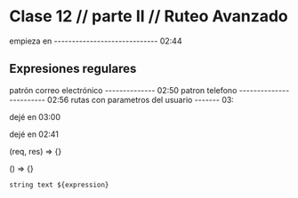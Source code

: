 # Clase 12 // parte II // Ruteo Avanzado

empieza en ----------------------------- 02:44

## Expresiones regulares

patrón correo electrónico -------------- 02:50
patron telefono ------------------------ 02:56
rutas con parametros del usuario ------- 03:

dejé en 03:00



















dejé en 02:41

(req, res) => {}

() => {}

`string text ${expression}`